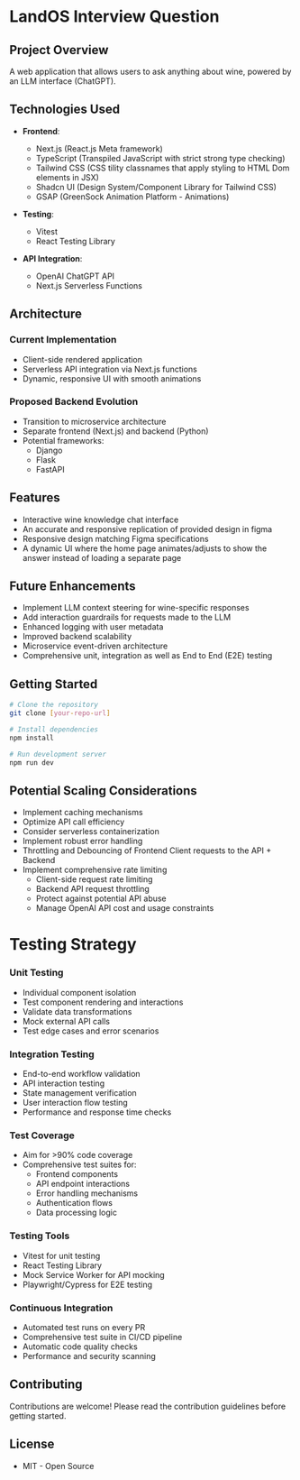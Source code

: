 # LandOS Interview Question

## Project Overview

A web application that allows users to ask anything about wine, powered by an LLM interface (ChatGPT).

## Technologies Used

- **Frontend**:

  - Next.js (React.js Meta framework)
  - TypeScript (Transpiled JavaScript with strict strong type checking)
  - Tailwind CSS (CSS tility classnames that apply styling to HTML Dom elements in JSX)
  - Shadcn UI (Design System/Component Library for Tailwind CSS)
  - GSAP (GreenSock Animation Platform - Animations)

- **Testing**:

  - Vitest
  - React Testing Library

- **API Integration**:
  - OpenAI ChatGPT API
  - Next.js Serverless Functions

## Architecture

### Current Implementation

- Client-side rendered application
- Serverless API integration via Next.js functions
- Dynamic, responsive UI with smooth animations

### Proposed Backend Evolution

- Transition to microservice architecture
- Separate frontend (Next.js) and backend (Python)
- Potential frameworks:
  - Django
  - Flask
  - FastAPI

## Features

- Interactive wine knowledge chat interface
- An accurate and responsive replication of provided design in figma
- Responsive design matching Figma specifications
- A dynamic UI where the home page animates/adjusts to show the answer instead of loading a separate page

## Future Enhancements

- Implement LLM context steering for wine-specific responses
- Add interaction guardrails for requests made to the LLM
- Enhanced logging with user metadata
- Improved backend scalability
- Microservice event-driven architecture
- Comprehensive unit, integration as well as End to End (E2E) testing

## Getting Started

```bash
# Clone the repository
git clone [your-repo-url]

# Install dependencies
npm install

# Run development server
npm run dev
```

## Potential Scaling Considerations

- Implement caching mechanisms
- Optimize API call efficiency
- Consider serverless containerization
- Implement robust error handling
- Throttling and Debouncing of Frontend Client requests to the API + Backend
- Implement comprehensive rate limiting
  - Client-side request rate limiting
  - Backend API request throttling
  - Protect against potential API abuse
  - Manage OpenAI API cost and usage constraints

# Testing Strategy

### Unit Testing

- Individual component isolation
- Test component rendering and interactions
- Validate data transformations
- Mock external API calls
- Test edge cases and error scenarios

### Integration Testing

- End-to-end workflow validation
- API interaction testing
- State management verification
- User interaction flow testing
- Performance and response time checks

### Test Coverage

- Aim for >90% code coverage
- Comprehensive test suites for:
  - Frontend components
  - API endpoint interactions
  - Error handling mechanisms
  - Authentication flows
  - Data processing logic

### Testing Tools

- Vitest for unit testing
- React Testing Library
- Mock Service Worker for API mocking
- Playwright/Cypress for E2E testing

### Continuous Integration

- Automated test runs on every PR
- Comprehensive test suite in CI/CD pipeline
- Automatic code quality checks
- Performance and security scanning

## Contributing

Contributions are welcome! Please read the contribution guidelines before getting started.

## License

- MIT - Open Source
